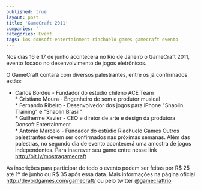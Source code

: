 ```yaml
---
published: true
layout: post
title: 'GameCraft 2011'
companies: ''
categories: Event
tags: ios donsoft-entertainment riachuelo-games gamecraft evento
---
```

Nos dias 16 e 17 de junho acontecerá no Rio de Janeiro o GameCraft 2011, evento focado no desenvolvimento de jogos eletrônicos.
 

 
O GameCraft contará com diversos palestrantes, entre os já confirmados estão:
* Carlos Bordeu - Fundador do estúdio chileno ACE Team<br />* Cristiano Moura - Engenheiro de som e produtor musical<br />* Fernando Ribeiro - Desenvolvedor dos jogos para iPhone "Shaolin Training" e "Shaolin Brasil"<br />* Guilherme Xavier - CEO e diretor de arte e design da produtora Donsoft Entertainment<br />* Antonio Marcelo - Fundador do estúdio Riachuelo Games
Outros palestrantes devem ser confirmados nas próximas semanas.
Além das palestras, no segundo dia de evento acontecerá uma amostra de jogos independentes. Para inscrever seu game entre nesse link <a href="http://bit.ly/mostragamecraft" target="_blank">http://bit.ly/mostragamecraft</a>

 
As inscrições para participar de todo o evento podem ser feitas por R$ 25 até 1º de junho ou R$ 35 após essa data.
Mais informações na página oficial <a href="http://devoidgames.com/gamecraft/" target="_blank">http://devoidgames.com/gamecraft/</a>
 ou pelo twitter <a href="http://twitter.com/#!/gamecraftrio" target="_blank">@gamecraftrio</a>

